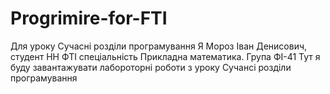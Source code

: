 # Progrimire-for-FTI
Для уроку Сучасні розділи програмування
Я Мороз Іван Денисович, студент НН ФТІ спеціальність Прикладна математика.
Група ФІ-41
Тут я буду завантажувати лабороторні роботи з уроку Сучансі розділи програмування
